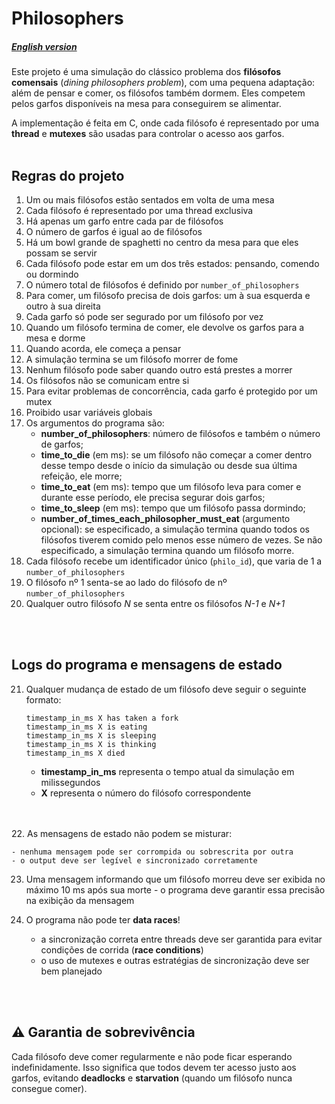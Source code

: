 # Philosophers
##### [English version](../README.en.md)<br>
Este projeto é uma simulação do clássico problema dos **filósofos comensais** (*dining philosophers problem*), com uma pequena adaptação: além de pensar e comer, os filósofos também dormem. Eles competem pelos garfos disponíveis na mesa para conseguirem se alimentar.

A implementação é feita em C, onde cada filósofo é representado por uma **thread** e **mutexes** são usadas para controlar o acesso aos garfos.
<br>
<br>
## Regras do projeto

1. Um ou mais filósofos estão sentados em volta de uma mesa
2. Cada filósofo é representado por uma thread exclusiva
3. Há apenas um garfo entre cada par de filósofos
4. O número de garfos é igual ao de filósofos
5. Há um bowl grande de spaghetti no centro da mesa para que eles possam se servir
6. Cada filósofo pode estar em um dos três estados: pensando, comendo ou dormindo
7. O número total de filósofos é definido por ```number_of_philosophers```
8. Para comer, um filósofo precisa de dois garfos: um à sua esquerda e outro à sua direita
9.  Cada garfo só pode ser segurado por um filósofo por vez
10. Quando um filósofo termina de comer, ele devolve os garfos para a mesa e dorme
11. Quando acorda, ele começa a pensar
12. A simulação termina se um filósofo morrer de fome
13. Nenhum filósofo pode saber quando outro está prestes a morrer
14. Os filósofos não se comunicam entre si
15. Para evitar problemas de concorrência, cada garfo é protegido por um mutex
16. Proibido usar variáveis globais
17. Os argumentos do programa são:
       - **number_of_philosophers**: número de filósofos e também o número de garfos;
       - **time_to_die** (em ms): se um filósofo não começar a comer dentro desse tempo desde o início da simulação ou desde sua última refeição, ele morre;
       - **time_to_eat** (em ms): tempo que um filósofo leva para comer e durante esse período, ele precisa segurar dois garfos;
       - **time_to_sleep** (em ms): tempo que um filósofo passa dormindo;
       - **number_of_times_each_philosopher_must_eat** (argumento opcional): se especificado, a simulação termina quando todos os filósofos tiverem comido pelo menos esse número de vezes. Se não especificado, a simulação termina quando um filósofo morre.
18. Cada filósofo recebe um identificador único (``philo_id``), que varia de 1 a ```number_of_philosophers```
19. O filósofo nº 1 senta-se ao lado do filósofo de nº ```number_of_philosophers```
20. Qualquer outro filósofo *N* se senta entre os filósofos *N-1* e *N+1*
<br>
<br>

## Logs do programa e mensagens de estado
21. Qualquer mudança de estado de um filósofo deve seguir o seguinte formato:

    ```plaintext
    timestamp_in_ms X has taken a fork
    timestamp_in_ms X is eating
    timestamp_in_ms X is sleeping
    timestamp_in_ms X is thinking
    timestamp_in_ms X died
    ```

    - **timestamp_in_ms** representa o tempo atual da simulação em milissegundos
    - **X** representa o número do filósofo correspondente
<br>
<br>
22. As mensagens de estado não podem se misturar:

    - nenhuma mensagem pode ser corrompida ou sobrescrita por outra
    - o output deve ser legível e sincronizado corretamente

23. Uma mensagem informando que um filósofo morreu deve ser exibida no máximo 10 ms após sua morte - o programa deve garantir essa precisão na exibição da mensagem
    
24. O programa não pode ter **data races**!

    - a sincronização correta entre threads deve ser garantida para evitar condições de corrida (**race conditions**)
    - o uso de mutexes e outras estratégias de sincronização deve ser bem planejado
<br>
<br>

## ⚠️ Garantia de sobrevivência

Cada filósofo deve comer regularmente e não pode ficar esperando indefinidamente. Isso significa que todos devem ter acesso justo aos garfos, evitando **deadlocks** e **starvation** (quando um filósofo nunca consegue comer).
